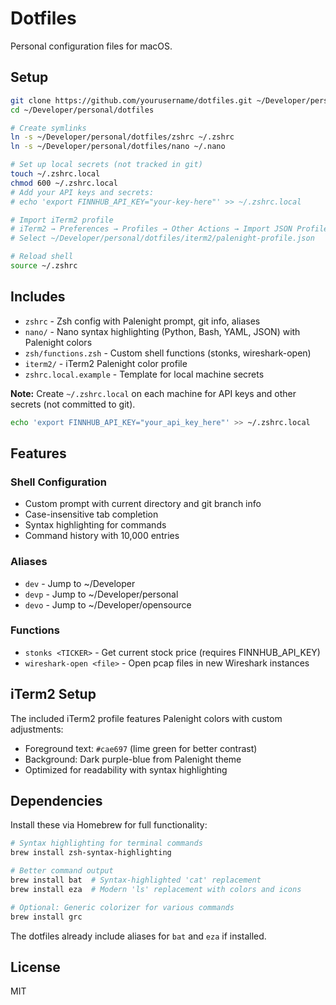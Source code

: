 # Dotfiles

Personal configuration files for macOS.

## Setup

```bash
git clone https://github.com/yourusername/dotfiles.git ~/Developer/personal/dotfiles
cd ~/Developer/personal/dotfiles

# Create symlinks
ln -s ~/Developer/personal/dotfiles/zshrc ~/.zshrc
ln -s ~/Developer/personal/dotfiles/nano ~/.nano

# Set up local secrets (not tracked in git)
touch ~/.zshrc.local
chmod 600 ~/.zshrc.local
# Add your API keys and secrets:
# echo 'export FINNHUB_API_KEY="your-key-here"' >> ~/.zshrc.local

# Import iTerm2 profile
# iTerm2 → Preferences → Profiles → Other Actions → Import JSON Profiles
# Select ~/Developer/personal/dotfiles/iterm2/palenight-profile.json

# Reload shell
source ~/.zshrc
```

## Includes

- `zshrc` - Zsh config with Palenight prompt, git info, aliases
- `nano/` - Nano syntax highlighting (Python, Bash, YAML, JSON) with Palenight colors
- `zsh/functions.zsh` - Custom shell functions (stonks, wireshark-open)
- `iterm2/` - iTerm2 Palenight color profile
- `zshrc.local.example` - Template for local machine secrets

**Note:** Create `~/.zshrc.local` on each machine for API keys and other secrets (not committed to git).

```bash
echo 'export FINNHUB_API_KEY="your_api_key_here"' >> ~/.zshrc.local
```

## Features

### Shell Configuration
- Custom prompt with current directory and git branch info
- Case-insensitive tab completion
- Syntax highlighting for commands
- Command history with 10,000 entries

### Aliases
- `dev` - Jump to ~/Developer
- `devp` - Jump to ~/Developer/personal
- `devo` - Jump to ~/Developer/opensource

### Functions
- `stonks <TICKER>` - Get current stock price (requires FINNHUB_API_KEY)
- `wireshark-open <file>` - Open pcap files in new Wireshark instances

## iTerm2 Setup

The included iTerm2 profile features Palenight colors with custom adjustments:
- Foreground text: `#cae697` (lime green for better contrast)
- Background: Dark purple-blue from Palenight theme
- Optimized for readability with syntax highlighting

## Dependencies

Install these via Homebrew for full functionality:

```bash
# Syntax highlighting for terminal commands
brew install zsh-syntax-highlighting

# Better command output
brew install bat  # Syntax-highlighted 'cat' replacement
brew install eza  # Modern 'ls' replacement with colors and icons

# Optional: Generic colorizer for various commands
brew install grc
```

The dotfiles already include aliases for `bat` and `eza` if installed.

## License

MIT